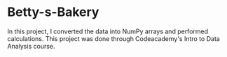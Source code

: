 # Betty-s-Bakery
In this project, I converted the data into NumPy arrays and performed calculations. This project was done through Codeacademy's Intro to Data Analysis course.

